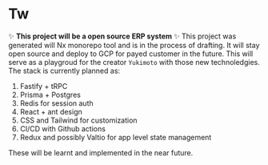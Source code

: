 # Tw

✨ **This project will be a open source ERP system** ✨
This project was generated will Nx monorepo tool and is in the process of drafting. It will stay open source and deploy to GCP for payed customer in the future. This will serve as a playgroud for the creator `Yukimoto` with those new technoledgies. The stack is currently planned as:

1. Fastify + tRPC
2. Prisma + Postgres
3. Redis for session auth
4. React + ant design
5. CSS and Tailwind for customization
6. CI/CD with Github actions
7. Redux and possibly Valtio for app level state management

These will be learnt and implemented in the near future.
